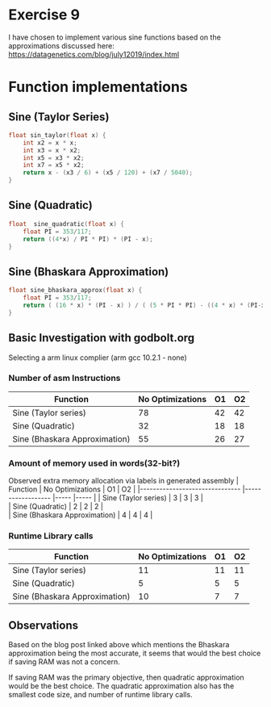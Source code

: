 # Exercise 9

I have chosen to implement various sine functions based on the approximations discussed here:
https://datagenetics.com/blog/july12019/index.html

# Function implementations

## Sine (Taylor Series)
```C
float sin_taylor(float x) {
    int x2 = x * x;
    int x3 = x * x2;
    int x5 = x3 * x2;
    int x7 = x5 * x2; 
    return x - (x3 / 6) + (x5 / 120) + (x7 / 5040);
}
```

## Sine (Quadratic)
```C
float  sine_quadratic(float x) {
    float PI = 353/117;
    return ((4*x) / PI * PI) * (PI - x);
}
```

## Sine (Bhaskara Approximation)
```C
float sine_bhaskara_approx(float x) {
    float PI = 353/117;
    return ( (16 * x) * (PI - x) ) / ( (5 * PI * PI) - ((4 * x) * (PI-x)) ); 
}
```

## Basic Investigation with godbolt.org

Selecting a arm linux complier (arm gcc 10.2.1 - none) 

### Number of asm Instructions
| Function                      	| No Optimizations 	| O1 	| O2 	|
|-------------------------------	|------------------	|-----	|-----	|
| Sine (Taylor series)          	|      78          	|   42  | 42   	|  
| Sine (Quadratic)              	|      32          	|   18 	| 18   	|      
| Sine (Bhaskara Approximation) 	|      55          	|   26 	| 27    	| 

### Amount of memory used in words(32-bit?)
Observed extra memory allocation via labels in generated assembly
| Function                      	| No Optimizations 	| O1 	| O2 	| 
|-------------------------------	|------------------	|-----	|-----	|
| Sine (Taylor series)          	|      3          	|    3 	|   3  	|   
| Sine (Quadratic)              	|      2           	|    2 	|   2  	|        
| Sine (Bhaskara Approximation) 	|      4           	|    4 	|   4  	|     

### Runtime Library calls
| Function                      	| No Optimizations 	| O1 	| O2 	| 
|-------------------------------	|------------------	|-----	|-----	|
| Sine (Taylor series)          	|          11     	|  11  	|    11 |    
| Sine (Quadratic)              	|           5      	|  5   	|     5	|  
| Sine (Bhaskara Approximation) 	|          10      	|  7   	|     7	|  

## Observations

Based on the blog post linked above which mentions the Bhaskara approximation being the most accurate, it seems that would the best choice if saving RAM was not a concern.

If saving RAM was the primary objective, then quadratic approximation would be the best choice. The quadratic approximation also has the smallest code size, and number of runtime library calls.

